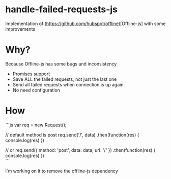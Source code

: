# handle-failed-requests-js

Implementation of (https://github.com/hubspot/offline)[Offline-js] with some improvements

# Why?
Because Offline-js has some bugs and inconsistency

* Promises support
* Save ALL the failed requests, not just the last one
* Send all failed requests when connection is up again
* No need configuration

# How

´´´js
var req = new Request();

// default method is post
req.send('/', data)
.then(function(res) {
    console.log(res)
})

// or
req.send({
    method: 'post',
    data: data,
    url: '/'
    })
.then(function(res) {
    console.log(res)
})    
´´´

I´m working on it to remove the offline-js dependency
